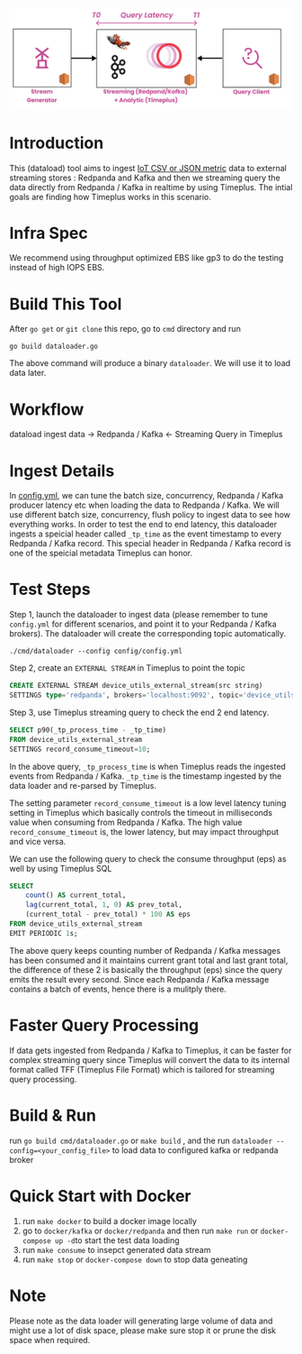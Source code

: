 ![Test Deployment](deployment.png)
# Introduction

This (dataload) tool aims to ingest [IoT CSV or JSON metric](https://github.com/timeplus-io/timeplus-redpanda-benchmark/blob/master/models/metric.go) data to external streaming stores : Redpanda and Kafka and then we streaming query the data directly from Redpanda / Kafka in realtime by using Timeplus. The intial goals are finding how Timeplus works in this scenario.

# Infra Spec
We recommend using throughput optimized EBS like gp3 to do the testing instead of high IOPS EBS.

# Build This Tool

After `go get` or `git clone` this repo, go to `cmd` directory and run

```
go build dataloader.go
```

The above command will produce a binary `dataloader`. We will use it to load data later.

# Workflow

dataload ingest data -> Redpanda / Kafka <- Streaming Query in Timeplus


# Ingest Details

In [config.yml](https://github.com/timeplus-io/timeplus-redpanda-benchmark/blob/master/config/config.yml), we can tune the batch size, concurrency, Redpanda / Kafka producer latency etc when loading the data to Redpanda / Kafka. We will use different batch size, concurrency, flush policy to ingest data to see how everything works.
In order to test the end to end latency, this dataloader ingests a speicial header called `_tp_time` as the event timestamp to every Redpanda / Kafka record.  This special header in Redpanda / Kafka record is one of the speicial metadata Timeplus can honor.

# Test Steps

Step 1, launch the dataloader to ingest data (please remember to tune `config.yml` for different scenarios, and point it to your Redpanda / Kafka brokers). The dataloader will
create the corresponding topic automatically.


```
./cmd/dataloader --config config/config.yml
```

Step 2, create an `EXTERNAL STREAM` in Timeplus to point the topic

```sql
CREATE EXTERNAL STREAM device_utils_external_stream(src string)
SETTINGS type='redpanda', brokers='localhost:9092', topic='device_utils'
```


Step 3, use Timeplus streaming query to check the end 2 end latency.

```sql
SELECT p90(_tp_process_time - _tp_time)
FROM device_utils_external_stream
SETTINGS record_consume_timeout=10;
```

In the above query, `_tp_process_time` is when Timeplus reads the ingested events from Redpanda / Kafka. `_tp_time` is the timestamp ingested by the data loader and re-parsed by Timeplus.

The setting parameter `record_consume_timeout` is a low level latency tuning setting in Timeplus which basically controls the timeout in milliseconds value when consuming from Redpanda / Kafka. The high value `record_consume_timeout` is, the lower latency, but may impact throughput and vice versa.


We can use the following query to check the consume throughput (eps) as well by using Timeplus SQL

```sql
SELECT
    count() AS current_total,
    lag(current_total, 1, 0) AS prev_total,
    (current_total - prev_total) * 100 AS eps
FROM device_utils_external_stream
EMIT PERIODIC 1s;
```

The above query keeps counting number of Redpanda / Kafka  messages has been consumed and it maintains current grant total and last grant total, the difference of these 2 is basically the throughput (eps) since the query emits the result every second. Since each Redpanda / Kafka message contains a batch
of events, hence there is a mulitply there.

# Faster Query Processing

If data gets ingested from Redpanda / Kafka to Timeplus, it can be faster for complex streaming query since Timeplus will convert the data to its internal format called TFF (Timeplus File Format) which is tailored for streaming query processing.


# Build & Run 

run `go build cmd/dataloader.go` or `make build` , and the run `dataloader --config=<your_config_file>` to load data to configured kafka or redpanda broker 

# Quick Start with Docker

1. run `make docker` to build a docker image locally
2. go to `docker/kafka` or `docker/redpanda` and then run `make run` or `docker-compose up -d`to start the test data loading
3. run `make consume` to insepct generated data stream
4. run `make stop` or `docker-compose down` to stop data geneating

# Note

Please note as the data loader will generating large volume of data and might use a lot of disk space, please make sure stop it or prune the disk space when required.

